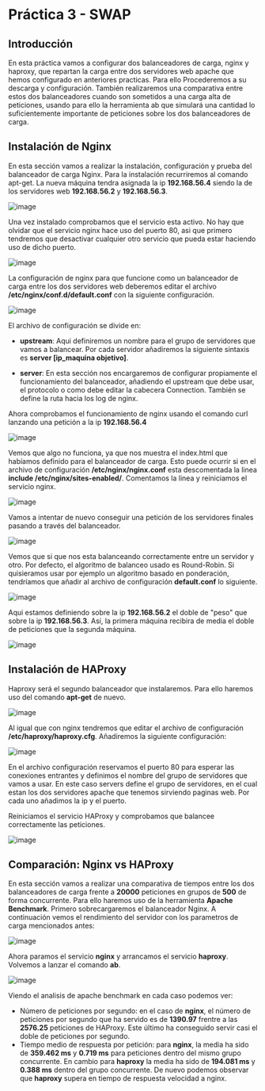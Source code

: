 # Práctica 3 - SWAP
## Introducción

En esta práctica vamos a configurar dos balanceadores de carga, nginx y haproxy, que repartan la carga entre dos servidores web apache que hemos
configurado en anteriores practicas. Para ello Procederemos a su descarga y configuración. También realizaremos una comparativa entre
estos dos balanceadores cuando son sometidos a una carga alta de peticiones, usando para ello la herramienta ab que simulará una cantidad
lo suficientemente importante de peticiones sobre los dos balanceadores de carga.

## Instalación de Nginx

En esta sección vamos a realizar la instalación, configuración y prueba del balanceador de carga Nginx. Para la instalación recurriremos
al comando apt-get. La nueva máquina tendra asignada la ip **192.168.56.4** siendo la de los servidores web **192.168.56.2** y
**192.168.56.3**.


![image](https://github.com/JoseAntonioMHerrera/SWAP_2019/blob/master/practica3/img/swap3_1.png)


Una vez instalado comprobamos que el servicio esta activo. No hay que olvidar que el servicio nginx hace uso  del puerto 80, asi que 
primero tendremos que desactivar cualquier otro servicio que pueda estar haciendo uso de dicho puerto.


![image](https://github.com/JoseAntonioMHerrera/SWAP_2019/blob/master/practica3/img/swap3_2.png)


La configuración de nginx para que funcione como un balanceador de carga entre los dos servidores web deberemos editar el archivo **/etc/nginx/conf.d/default.conf** con la siguiente configuración.


![image](https://github.com/JoseAntonioMHerrera/SWAP_2019/blob/master/practica3/img/swap3_3.png)


El archivo de configuración se divide en:

  - **upstream**: Aqui definiremos un nombre para el grupo de servidores que vamos a balancear. Por cada servidor añadiremos la siguiente sintaxis es **server [ip_maquina objetivo]**.

  - **server**: En esta sección nos encargaremos de configurar propiamente el funcionamiento del balanceador, añadiendo el upstream que debe usar, el protocolo o como debe editar la cabecera Connection. También se define la ruta hacia los log de nginx.

Ahora comprobamos el funcionamiento de nginx usando el comando curl lanzando una petición a la ip **192.168.56.4**


![image](https://github.com/JoseAntonioMHerrera/SWAP_2019/blob/master/practica3/img/swap3_6.png)


Vemos que algo no funciona, ya que nos muestra el index.html que habíamos definido para el balanceador de carga. Esto puede ocurrir si en el archivo de configuración **/etc/nginx/nginx.conf** esta descomentada la linea **include /etc/nginx/sites-enabled/**. Comentamos la linea y reiniciamos el servicio nginx.


![image](https://github.com/JoseAntonioMHerrera/SWAP_2019/blob/master/practica3/img/swap3_5.png)


Vamos a intentar de nuevo conseguir una petición de los servidores finales pasando a través del balanceador.


![image](https://github.com/JoseAntonioMHerrera/SWAP_2019/blob/master/practica3/img/swap3_7.png)


Vemos que si que nos esta balanceando correctamente entre un servidor y otro. Por defecto, el algoritmo de balanceo usado es Round-Robin. Si quisieramos usar por ejemplo un algoritmo basado en ponderación, tendríamos que añadir al archivo de configuración **default.conf** lo siguiente.


![image](https://github.com/JoseAntonioMHerrera/SWAP_2019/blob/master/practica3/img/swap3_9.png)


Aqui estamos definiendo sobre la ip **192.168.56.2** el doble de "peso" que sobre la ip **192.168.56.3**. Así, la primera máquina recibira de media el doble de peticiones que la segunda máquina.

![image](https://github.com/JoseAntonioMHerrera/SWAP_2019/blob/master/practica3/img/swap3_10.png)

## Instalación de HAProxy

Haproxy será el segundo balanceador que instalaremos. Para ello haremos uso del comando **apt-get** de nuevo.


![image](https://github.com/JoseAntonioMHerrera/SWAP_2019/blob/master/practica3/img/swap3_11.png)


Al igual que con nginx tendremos que editar el archivo de configuración **/etc/haproxy/haproxy.cfg**. Añadiremos la siguiente configuración:


![image](https://github.com/JoseAntonioMHerrera/SWAP_2019/blob/master/practica3/img/swap3_13.png)


En el archivo configuración reservamos el puerto 80 para esperar las conexiones entrantes y definimos el nombre del grupo de servidores que vamos a usar. En este caso servers define el grupo de servidores, en el cual estan los dos servidores apache que tenemos sirviendo paginas web. Por cada uno añadimos la ip y el puerto. 

Reiniciamos el servicio HAProxy y comprobamos que balancee correctamente las peticiones.

![image](https://github.com/JoseAntonioMHerrera/SWAP_2019/blob/master/practica3/img/swap3_15.png)

## Comparación: Nginx vs HAProxy

En esta sección vamos a realizar una comparativa de tiempos entre los dos balanceadores de carga frente a **20000** peticiones en grupos de **500** de forma concurrente. Para ello haremos uso de la herramienta **Apache Benchmark**. Primero sobrecargaremos el balanceador Nginx. A continuación vemos el rendimiento del servidor con los parametros de carga mencionados antes:


![image](https://github.com/JoseAntonioMHerrera/SWAP_2019/blob/master/practica3/img/swap3_16.png)

Ahora paramos el servicio **nginx** y arrancamos el servicio **haproxy**. Volvemos a lanzar el comando **ab**.

![image](https://github.com/JoseAntonioMHerrera/SWAP_2019/blob/master/practica3/img/swap3_17.png)

Viendo el analisis de apache benchmark en cada caso podemos ver:

  - Número de peticiones por segundo: en el caso de **nginx**, el número de peticiones por segundo que ha servido es de 
**1390.97** frentre a las **2576.25** peticiones de HAProxy. Este último ha conseguido servir casi el doble de peticiones por segundo.
  - Tiempo medio de respuesta por petición: para **nginx**, la media ha sido de **359.462 ms** y **0.719 ms** para peticiones dentro del mismo grupo concurrente. En cambio para **haproxy** la media ha sido de **194.081 ms** y **0.388 ms** dentro del grupo concurrente. De nuevo podemos observar que **haproxy** supera en tiempo de respuesta velocidad a nginx.
  
